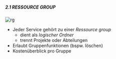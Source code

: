 ##### 2.1 **RESSOURCE GROUP**

 > 

![rg](http://res.cloudinary.com/samcogan/image/upload/v1493930941/arm_ejo0aw.png)
- Jeder Service gehört zu einer *Ressource group*
    - dient als *logischer Ordner*
    - trennt Projekte oder Abteilungen
- Erlaubt Gruppenfunktionen (bspw. löschen)
- Kostenüberblick pro Gruppe